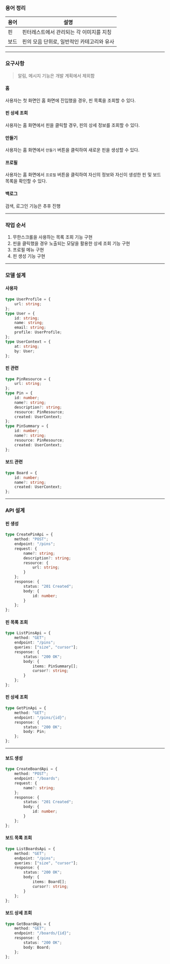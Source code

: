 ### 용어 정리
| 용어  | 설명                       |
| --- | ------------------------ |
| 핀   | 핀터레스트에서 관리되는 각 이미지를 지칭   |
| 보드  | 핀의 모음 단위로, 일반적인 카테고리와 유사 |

---
### 요구사항
> 알림, 메시지 기능은 개발 계획에서 제외함
#### 홈
사용자는 첫 화면인 홈 화면에 진입했을 경우, 핀 목록을 조회할 수 있다.
#### 핀 상세 조회
사용자는 홈 화면에서 핀을 클릭할 경우, 핀의 상세 정보를 조회할 수 있다.
#### 만들기
사용자는 홈 화면에서 `만들기` 버튼을 클릭하여 새로운 핀을 생성할 수 있다.
#### 프로필
사용자는 홈 화면에서 `프로필` 버튼을 클릭하여 자신의 정보와 자신이 생성한 핀 및 보드 목록을 확인할 수 있다.
#### 백로그
검색, 로그인 기능은 추후 진행

---
### 작업 순서
1. 무한스크롤을 사용하는 목록 조회 기능 구현
2. 핀을 클릭했을 경우 노출되는 모달을 활용한 상세 조회 기능 구현
3. 프로필 메뉴 구현
4. 핀 생성 기능 구현
---
### 모델 설계
#### 사용자
```typescript
type UserProfile = {
	url: string;
};
type User = {
	id: string;
	name: string;
	email: string;
	profile: UserProfile;
};
type UserContext = {
	at: string;
	by: User;
};
```
#### 핀 관련
```typescript
type PinResource = {
	url: string;
};
type Pin = {
	id: number;
	name?: string;
	description?: string;
	resource: PinResource;
	created: UserContext;
};
type PinSummary = {
	id: number;
	name?: string;
	resource: PinResource;
	created: UserContext;
};
```
#### 보드 관련
```typescript
type Board = {
	id: number;
	name?: string;
	created: UserContext;
};
```
---
### API 설계
#### 핀 생성
```typescript
type CreatePinApi = {
	method: "POST";
	endpoint: "/pins";
	request: {
		name?: string;
		description?: string;
		resource: {
			url: string;
		}
	};
	response: {
		status: "201 Created";
		body: {
			id: number;
		}
	};	
};
```
#### 핀 목록 조회
```typescript
type ListPinsApi = {
	method: "GET";
	endpoint: "/pins";
	queries: ["size", "cursor"];
	response: {
		status: "200 OK";
		body: {
			items: PinSummary[];
			cursor?: string;
		}
	};
};
```
#### 핀 상세 조회
```typescript
type GetPinApi = {
	method: "GET";
	endpoint: "/pins/{id}";
	response: {
		status: "200 OK";
		body: Pin;
	};
};
```
---
#### 보드 생성
```typescript
type CreateBoardApi = {
	method: "POST";
	endpoint: "/boards";
	request: {
		name?: string;
	};
	response: {
		status: "201 Created";
		body: {
			id: number;
		}
	};	
};
```
#### 보드 목록 조회
```typescript
type ListBoardsApi = {
	method: "GET";
	endpoint: "/pins";
	queries: ["size", "cursor"];
	response: {
		status: "200 OK";
		body: {
			items: Board[];
			cursor?: string;
		}
	};
};
```
#### 보드 상세 조회
```typescript
type GetBoardApi = {
	method: "GET";
	endpoint: "/boards/{id}";
	response: {
		status: "200 OK";
		body: Board;
	};
};
```